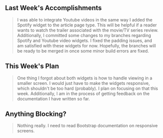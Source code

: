 ## Last Week's Accomplishments

> I was able to integrate Youtube videos in the same way I added the Spotify widget to the article page type. This will be helpful if a reader wants to watch the trailer associated with the movie/TV series review. Additionally, I committed some changes to my branches regarding Spotify and Youtube video widgets. I fixed the padding issues, and am satisfied with these widgets for now. Hopefully, the branches will be ready to be merged in once some minor build errors are fixed.

## This Week's Plan

> One thing I forgot about both widgets is how to handle viewing in a smaller screen. I would just have to make the widgets responsive, which shouldn't be too hard (probably). I plan on focusing on that this week. Additionally, I am in the process of getting feedback on the documentation I have written so far.

## Anything Blocking?

> Nothing really. I need to read Bootstrap documentation on responsive screens.
